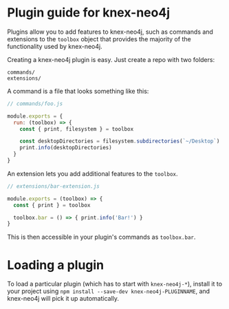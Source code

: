 # Plugin guide for knex-neo4j

Plugins allow you to add features to knex-neo4j, such as commands and
extensions to the `toolbox` object that provides the majority of the functionality
used by knex-neo4j.

Creating a knex-neo4j plugin is easy. Just create a repo with two folders:

```
commands/
extensions/
```

A command is a file that looks something like this:

```js
// commands/foo.js

module.exports = {
  run: (toolbox) => {
    const { print, filesystem } = toolbox

    const desktopDirectories = filesystem.subdirectories(`~/Desktop`)
    print.info(desktopDirectories)
  }
}
```

An extension lets you add additional features to the `toolbox`.

```js
// extensions/bar-extension.js

module.exports = (toolbox) => {
  const { print } = toolbox

  toolbox.bar = () => { print.info('Bar!') }
}
```

This is then accessible in your plugin's commands as `toolbox.bar`.

# Loading a plugin

To load a particular plugin (which has to start with `knex-neo4j-*`),
install it to your project using `npm install --save-dev knex-neo4j-PLUGINNAME`,
and knex-neo4j will pick it up automatically.
